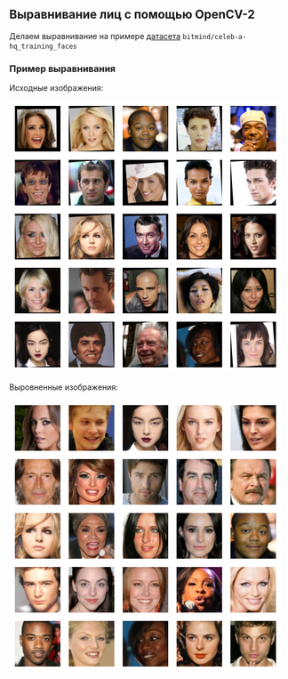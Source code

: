## Выравнивание лиц с помощью OpenCV-2

Делаем выравнивание на примере [датасета](https://huggingface.co/datasets/bitmind/celeb-a-hq_training_faces) `bitmind/celeb-a-hq_training_faces`

### Пример выравнивания

Исходные изображения:

![Исходные изображения](source_images.png)

Выровненные изображения:

![Преобразованные изображения](transformed_images.png)
